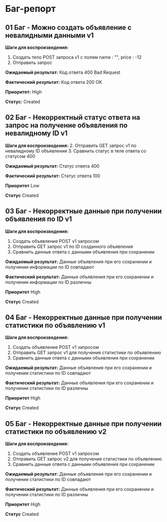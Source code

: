 # Баг-репорт

## 01 Баг - Можно создать объявление с невалидными данными v1

**Шаги для воспроизведения:**
1. Создать тело POST запроса v1 с полем name : "", price : -12
2. Отправить запрос

**Ожидаемый результат:**
Код ответа 400 Bad Request

**Фактический результат:**
Код ответа 200 OK

**Приоритет:**
High

**Статус:**
Created


## 02 Баг - Некорректный статус ответа на запрос на получение объявления по невалидному ID v1

**Шаги для воспроизведения:**
2. Отправить GET запрос v1 по невалидному ID объявления
3. Сравнить статус в теле ответа со статусом 400

**Ожидаемый результат:**
Статус ответа 400

**Фактический результат:**
Статус ответа 100

**Приоритет**
Low

**Статус**
Created


## 03 Баг - Некорректные данные при получении объявления по ID v1

**Шаги для воспроизведения:**
1. Создать объявление POST v1 запросом
2. Отправить GET запрос v1 по ID созданного объявления
3. Сравнить данные ответа с данными объявления при сохранении

**Ожидаемый результат:**
Данные объявления при его сохранении и получении информации по ID совпадают

**Фактический результат:**
Данные объявления при его сохранении и получении информации по ID различны

**Приоритет**
High

**Статус**
Created


## 04 Баг - Некорректные данные при получении статистики по объявлению v1

**Шаги для воспроизведения:**
1. Создать объявление POST v1 запросом
2. Отправить GET запрос v1 для получения статистики по объявлению
3. Сравнить данные ответа с данными объявления при сохранении

**Ожидаемый результат:**
Данные объявления при его сохранении и получении статистики по ID совпадают

**Фактический результат:**
Данные объявления при его сохранении и получении статистики по ID различны

**Приоритет**
High

**Статус**
Created


## 05 Баг - Некорректные данные при получении статистики по объявлению v2

**Шаги для воспроизведения:**
1. Создать объявление POST v1 запросом
2. Отправить GET запрос v2 для получения статистики по объявлению
3. Сравнить данные ответа с данными объявления при сохранении

**Ожидаемый результат:**
Данные объявления при его сохранении и получении статистики по ID совпадают

**Фактический результат:**
Данные объявления при его сохранении и получении статистики по ID различны

**Приоритет**
High

**Статус**
Created